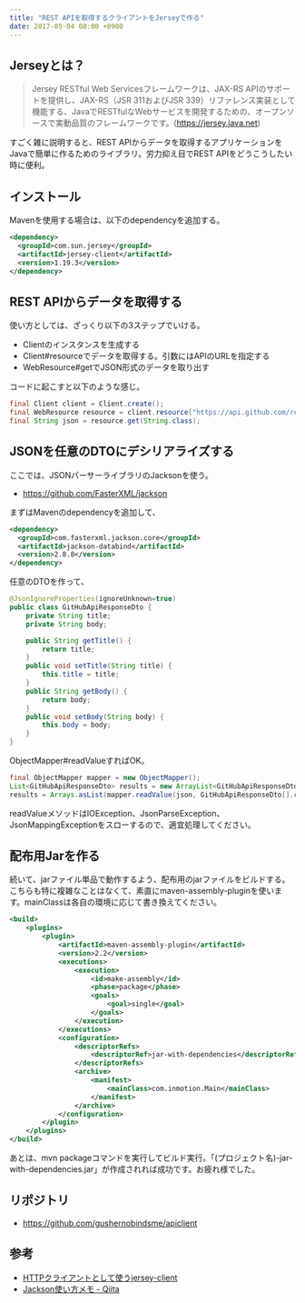 ```yaml
---
title: "REST APIを取得するクライアントをJerseyで作る"
date: 2017-05-04 08:00 +0900
---
```


## Jerseyとは？
> Jersey RESTful Web Servicesフレームワークは、JAX-RS APIのサポートを提供し、JAX-RS（JSR 311およびJSR 339）リファレンス実装として機能する、JavaでRESTfulなWebサービスを開発するための、オープンソースで実動品質のフレームワークです。(https://jersey.java.net)

すごく雑に説明すると、REST APIからデータを取得するアプリケーションをJavaで簡単に作るためのライブラリ。労力抑え目でREST APIをどうこうしたい時に便利。

## インストール
Mavenを使用する場合は、以下のdependencyを追加する。

```xml
<dependency>
  <groupId>com.sun.jersey</groupId>
  <artifactId>jersey-client</artifactId>
  <version>1.19.3</version>
</dependency>
```

## REST APIからデータを取得する
使い方としては、ざっくり以下の3ステップでいける。

* Clientのインスタンスを生成する
* Client#resourceでデータを取得する。引数にはAPIのURLを指定する
* WebResource#getでJSON形式のデータを取り出す

コードに起こすと以下のような感じ。

```java
final Client client = Client.create();
final WebResource resource = client.resource("https://api.github.com/repos/spring-projects/spring-boot/issues");
final String json = resource.get(String.class);
```

## JSONを任意のDTOにデシリアライズする
ここでは、JSONパーサーライブラリのJacksonを使う。  

- https://github.com/FasterXML/jackson

まずはMavenのdependencyを追加して、

```xml
<dependency>
  <groupId>com.fasterxml.jackson.core</groupId>
  <artifactId>jackson-databind</artifactId>
  <version>2.8.8</version>
</dependency>
```

任意のDTOを作って、

```java
@JsonIgnoreProperties(ignoreUnknown=true)
public class GitHubApiResponseDto {
    private String title;
    private String body;

    public String getTitle() {
        return title;
    }
    public void setTitle(String title) {
        this.title = title;
    }
    public String getBody() {
        return body;
    }
    public void setBody(String body) {
        this.body = body;
    }
}
```

ObjectMapper#readValueすればOK。

```java
final ObjectMapper mapper = new ObjectMapper();
List<GitHubApiResponseDto> results = new ArrayList<GitHubApiResponseDto>();
results = Arrays.asList(mapper.readValue(json, GitHubApiResponseDto[].class));
```

readValueメソッドはIOException、JsonParseException、JsonMappingExceptionをスローするので、適宜処理してください。

## 配布用Jarを作る
続いて、jarファイル単品で動作するよう、配布用のjarファイルをビルドする。  
こちらも特に複雑なことはなくて、素直にmaven-assembly-pluginを使います。mainClassは各自の環境に応じて書き換えてください。

```xml
<build>
    <plugins>
        <plugin>
            <artifactId>maven-assembly-plugin</artifactId>
            <version>2.2</version>
            <executions>
                <execution>
                    <id>make-assembly</id>
                    <phase>package</phase>
                    <goals>
                        <goal>single</goal>
                    </goals>
                </execution>
            </executions>
            <configuration>
                <descriptorRefs>
                    <descriptorRef>jar-with-dependencies</descriptorRef>
                </descriptorRefs>
                <archive>
                    <manifest>
                        <mainClass>com.inmotion.Main</mainClass>
                    </manifest>
                </archive>
            </configuration>
        </plugin>
    </plugins>
</build>
```

あとは、mvn packageコマンドを実行してビルド実行。「(プロジェクト名)-jar-with-dependencies.jar」が作成されれば成功です。お疲れ様でした。

## リポジトリ
- https://github.com/gushernobindsme/apiclient

## 参考
- [HTTPクライアントとして使うjersey-client](https://www.akirakoyasu.net/2012/02/05/jerey-client-useful-http-client/)
- [Jackson使い方メモ - Qiita](https://qiita.com/opengl-8080/items/b613b9b3bc5d796c840c)